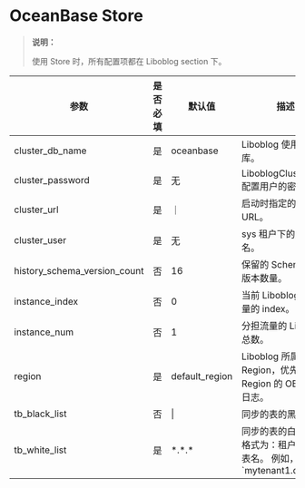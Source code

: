 # OceanBase Store

>**说明：**
>
>使用 Store 时，所有配置项都在 Liboblog section 下。

|              参数              | 是否必填 |      默认值       |                                       描述                                       |
|------------------------------|------|----------------|--------------------------------------------------------------------------------|
| cluster_db_name              | 是    | oceanbase      | Liboblog 使用的数据库。                                                               |
| cluster_password             | 是    | 无              | LiboblogClusterUser 配置用户的密码。                                                   |
| cluster_url                  | 是    | ｜              | 启动时指定的 Cluster URL。                                                            |
| cluster_user                 | 是    | 无              | sys 租户下的用户名。                                                                   |
| history_schema_version_count | 否    | 16             | 保留的 Schema 历史版本数量。                                                             |
| instance_index               | 否    | 0              | 当前 Liboblog 占总数量的 index。                                                       |
| instance_num                 | 否    | 1              | 分担流量的 Liboblog 总数。                                                             |
| region                       | 是    | default_region | Liboblog 所属 Region，优先拉取本 Region 的 OBServer 日志。                                 |
| tb_black_list                | 否    | \|             | 同步的表的黑名单。                                                                      |
| tb_white_list                | 是    | \*.\*.\*       | 同步的表的白名单，格式为：租户名.库名.表名。 例如，`mytenant1.db1.tb1|mytenant2.db2.*` |
